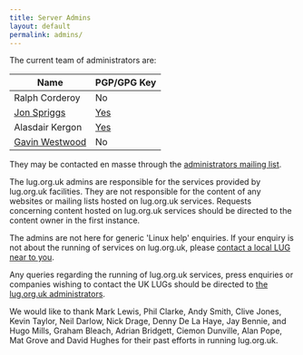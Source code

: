 ```yaml
---
title: Server Admins
layout: default
permalink: admins/
---
```

The current team of administrators are:

| Name | PGP/GPG Key |
|------|-------------|
| Ralph Corderoy | No |
| [Jon Spriggs](mailto:jon@sprig.gs) | [Yes](https://keybase.io/JonTheNiceGuy) |
| Alasdair Kergon | [Yes](https://keys.openpgp.org/vks/v1/by-fingerprint/FD3F06EACF7634AE9D6369D128F50196C43802EB) |
| [Gavin Westwood](mailto:lug2024@gavinwestwood.co.uk) | No |

They may be contacted en masse through the [administrators mailing list](mailto:admin@lug.org.uk).

The lug.org.uk admins are responsible for the services provided by lug.org.uk facilities. They are not responsible for the content of any websites or mailing lists hosted on lug.org.uk services. Requests concerning content hosted on lug.org.uk services should be directed to the content owner in the first instance.

The admins are not here for generic 'Linux help' enquiries. If your enquiry is not about the running of services on lug.org.uk, please [contact a local LUG near to you](/lugs).

Any queries regarding the running of lug.org.uk services, press enquiries or companies wishing to contact the UK LUGs should be directed to [the lug.org.uk administrators](mailto:admin@lug.org.uk).

We would like to thank Mark Lewis, Phil Clarke, Andy Smith, Clive Jones, Kevin Taylor, Neil Darlow, Nick Drage, Denny De La Haye, Jay Bennie, and Hugo Mills, Graham Bleach, Adrian Bridgett, Ciemon Dunville, Alan Pope, Mat Grove and David Hughes for their past efforts in running lug.org.uk.
